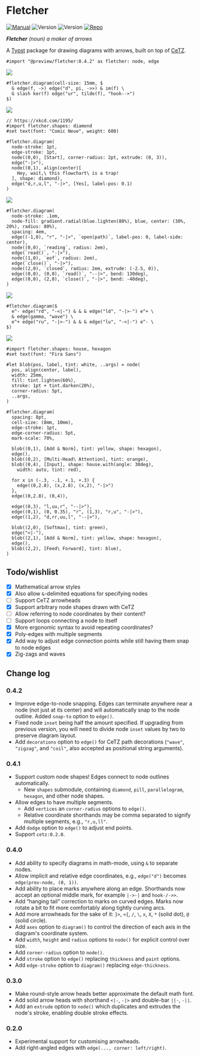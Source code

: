# Fletcher

[![Manual](https://img.shields.io/badge/latest-manual.pdf-green)](https://github.com/Jollywatt/typst-fletcher/raw/latest/docs/manual.pdf)
![Version](https://img.shields.io/badge/dynamic/toml?url=https%3A%2F%2Fgithub.com%2FJollywatt%2Farrow-diagrams%2Fraw%2Flatest%2Ftypst.toml&query=package.version&label=latest&color=green)
![Version](https://img.shields.io/badge/dynamic/toml?url=https%3A%2F%2Fgithub.com%2FJollywatt%2Farrow-diagrams%2Fraw%2Fmaster%2Ftypst.toml&query=package.version&label=dev)
[![Repo](https://img.shields.io/badge/GitHub-repo-blue)](https://github.com/Jollywatt/typst-fletcher)

_**Fletcher** (noun) a maker of arrows_

A [Typst](https://typst.app/) package for drawing diagrams with arrows,
built on top of [CeTZ](https://github.com/johannes-wolf/cetz).



```typ
#import "@preview/fletcher:0.4.2" as fletcher: node, edge
```


<picture>
  <source media="(prefers-color-scheme: dark)" srcset="https://github.com/Jollywatt/typst-fletcher/raw/master/docs/example-gallery/first-isomorphism-theorem-dark.svg">
  <img src="https://github.com/Jollywatt/typst-fletcher/raw/master/docs/example-gallery/first-isomorphism-theorem-light.svg">
</picture>

```typ
#fletcher.diagram(cell-size: 15mm, $
  G edge(f, ->) edge("d", pi, ->>) & im(f) \
  G slash ker(f) edge("ur", tilde(f), "hook-->")
$)
```



<picture>
  <source media="(prefers-color-scheme: dark)" srcset="https://github.com/Jollywatt/typst-fletcher/raw/master/docs/example-gallery/flowchart-trap-dark.svg">
  <img src="https://github.com/Jollywatt/typst-fletcher/raw/master/docs/example-gallery/flowchart-trap-light.svg">
</picture>

```typ
// https://xkcd.com/1195/
#import fletcher.shapes: diamond
#set text(font: "Comic Neue", weight: 600)

#fletcher.diagram(
  node-stroke: 1pt,
  edge-stroke: 1pt,
  node((0,0), [Start], corner-radius: 2pt, extrude: (0, 3)),
  edge("-|>"),
  node((0,1), align(center)[
    Hey, wait,\ this flowchart\ is a trap!
  ], shape: diamond),
  edge("d,r,u,l", "-|>", [Yes], label-pos: 0.1)
)
```



<picture>
  <source media="(prefers-color-scheme: dark)" srcset="https://github.com/Jollywatt/typst-fletcher/raw/master/docs/example-gallery/state-machine-dark.svg">
  <img src="https://github.com/Jollywatt/typst-fletcher/raw/master/docs/example-gallery/state-machine-light.svg">
</picture>

```typ
#fletcher.diagram(
  node-stroke: .1em,
  node-fill: gradient.radial(blue.lighten(80%), blue, center: (30%, 20%), radius: 80%),
  spacing: 4em,
  edge((-1,0), "r", "-|>", `open(path)`, label-pos: 0, label-side: center),
  node((0,0), `reading`, radius: 2em),
  edge(`read()`, "-|>"),
  node((1,0), `eof`, radius: 2em),
  edge(`close()`, "-|>"),
  node((2,0), `closed`, radius: 2em, extrude: (-2.5, 0)),
  edge((0,0), (0,0), `read()`, "--|>", bend: 130deg),
  edge((0,0), (2,0), `close()`, "-|>", bend: -40deg),
)
```



<picture>
  <source media="(prefers-color-scheme: dark)" srcset="https://github.com/Jollywatt/typst-fletcher/raw/master/docs/example-gallery/feynman-diagram-dark.svg">
  <img src="https://github.com/Jollywatt/typst-fletcher/raw/master/docs/example-gallery/feynman-diagram-light.svg">
</picture>

```typ
#fletcher.diagram($
  e^- edge("rd", "-<|-") & & & edge("ld", "-|>-") e^+ \
  & edge(gamma, "wave") \
  e^+ edge("ru", "-|>-") & & & edge("lu", "-<|-") e^- \
$)
```



<picture>
  <source media="(prefers-color-scheme: dark)" srcset="https://github.com/Jollywatt/typst-fletcher/raw/master/docs/example-gallery/ml-architecture-dark.svg">
  <img src="https://github.com/Jollywatt/typst-fletcher/raw/master/docs/example-gallery/ml-architecture-light.svg">
</picture>

```typ
#import fletcher.shapes: house, hexagon
#set text(font: "Fira Sans")

#let blob(pos, label, tint: white, ..args) = node(
  pos, align(center, label),
  width: 25mm,
  fill: tint.lighten(60%),
  stroke: 1pt + tint.darken(20%),
  corner-radius: 5pt,
  ..args,
)

#fletcher.diagram(
  spacing: 8pt,
  cell-size: (8mm, 10mm),
  edge-stroke: 1pt,
  edge-corner-radius: 5pt,
  mark-scale: 70%,

  blob((0,1), [Add & Norm], tint: yellow, shape: hexagon),
  edge(),
  blob((0,2), [Multi-Head\ Attention], tint: orange),
  blob((0,4), [Input], shape: house.with(angle: 30deg),
    width: auto, tint: red),

  for x in (-.3, -.1, +.1, +.3) {
    edge((0,2.8), (x,2.8), (x,2), "-|>")
  },
  edge((0,2.8), (0,4)),

  edge((0,3), "l,uu,r", "--|>"),
  edge((0,1), (0, 0.35), "r", (1,3), "r,u", "-|>"),
  edge((1,2), "d,rr,uu,l", "--|>"),

  blob((2,0), [Softmax], tint: green),
  edge("<|-"),
  blob((2,1), [Add & Norm], tint: yellow, shape: hexagon),
  edge(),
  blob((2,2), [Feed\ Forward], tint: blue),
)
```



## Todo/wishlist

- [x] Mathematical arrow styles
- [x] Also allow `&`-delimited equations for specifying nodes
- [ ] Support CeTZ arrowheads
- [x] Support arbitrary node shapes drawn with CeTZ
- [ ] Allow referring to node coordinates by their content?
- [ ] Support loops connecting a node to itself
- [x] More ergonomic syntax to avoid repeating coordinates?
- [x] Poly-edges with multiple segments
- [x] Add way to adjust edge connection points while still having them snap to node edges
- [x] Zig-zags and waves

## Change log

### 0.4.2

- Improve edge-to-node snapping. Edges can terminate anywhere near a node (not just at its center) and will automatically snap to the node outline. Added `snap-to` option to `edge()`.
- Fixed node `inset` being half the amount specified. If upgrading from previous version, you will need to divide node `inset` values by two to preserve diagram layout.
- Add `decorations` option to `edge()` for CeTZ path decorations (`"wave"`, `"zigzag"`, and `"coil"`, also accepted as positional string arguments).

### 0.4.1

- Support custom node shapes! Edges connect to node outlines automatically.
  - New `shapes` submodule, containing `diamond`, `pill`, `parallelogram`, `hexagon`, and other node shapes.
- Allow edges to have multiple segments.
  - Add `vertices` an `corner-radius` options to `edge()`.
  - Relative coordinate shorthands may be comma separated to signify multiple segments, e.g., `"r,u,ll"`.
- Add `dodge` option to `edge()` to adjust end points.
- Support `cetz:0.2.0`.

### 0.4.0

- Add ability to specify diagrams in math-mode, using `&` to separate nodes.
- Allow implicit and relative edge coordinates, e.g., `edge("d")` becomes `edge(prev-node, (0, 1))`.
- Add ability to place marks anywhere along an edge. Shorthands now accept an optional middle mark, for example `|->-|` and `hook-/->>`.
- Add “hanging tail” correction to marks on curved edges. Marks now rotate a bit to fit more comfortably along tightly curving arcs.
- Add more arrowheads for the sake of it: `}>`, `<{`, `/`, `\`, `x`, `X`, `*` (solid dot), `@` (solid circle).
- Add `axes` option to `diagram()` to control the direction of each axis in the diagram's coordinate system.
- Add `width`, `height` and `radius` options to `node()` for explicit control over size.
- Add `corner-radius` option to `node()`.
- Add `stroke` option to `edge()` replacing `thickness` and `paint` options.
- Add `edge-stroke` option to `diagram()` replacing `edge-thickness`.

### 0.3.0

- Make round-style arrow heads better approximate the default math font.
- Add solid arrow heads with shorthand `<|-`, `-|>` and double-bar `||-`, `-||`.
- Add an `extrude` option to `node()` which duplicates and extrudes the node's stroke, enabling double stroke effects.

### 0.2.0

- Experimental support for customising arrowheads.
- Add right-angled edges with `edge(..., corner: left/right)`.
